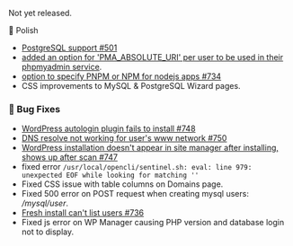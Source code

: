 Not yet released.

💅 Polish
- [PostgreSQL support #501](https://github.com/stefanpejcic/OpenPanel/issues/501)
- [added an option for 'PMA_ABSOLUTE_URI' per user to be used in their phpmyadmin service](https://discord.com/channels/1205652108213485568/1205652108213485571/1432304746647261205).
- [option to specify PNPM or NPM for nodejs apps #734](https://github.com/stefanpejcic/OpenPanel/discussions/734)
- CSS improvements to MySQL & PostgreSQL Wizard pages.

### 🐛 Bug Fixes
- [WordPress autologin plugin fails to install #748](https://github.com/stefanpejcic/OpenPanel/issues/748)
- [DNS resolve not working for user's www network #750](https://github.com/stefanpejcic/OpenPanel/issues/750#issuecomment-3456613420)
- [WordPress installation doesn't appear in site manager after installing, shows up after scan #747](https://github.com/stefanpejcic/OpenPanel/issues/747)
- fixed error `/usr/local/opencli/sentinel.sh: eval: line 979: unexpected EOF while looking for matching ''`
- Fixed CSS issue with table columns on Domains page.
- Fixed 500 error on POST request when creating mysql users: */mysql/user*.
- [Fresh install can't list users #736](https://github.com/stefanpejcic/OpenPanel/issues/736)
- Fixed js error on WP Manager causing PHP version and database login not to display.

